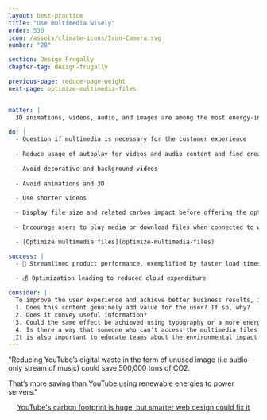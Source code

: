 ```yaml
---
layout: best-practice
title: "Use multimedia wisely"
order: 530
icon: /assets/climate-icons/Icon-Camera.svg
number: "28"

section: Design Frugally
chapter-tag: design-frugally

previous-page: reduce-page-weight
next-page: optimize-multimedia-files


matter: |
  3D animations, videos, audio, and images are among the most energy-intensive content to store, transfer and load on user devices (CPU and memory usage). More video or audio content does not necessarily translate into better business performance or customer experience. They are hard to scan, aren’t search-friendly, aren’t always accessible, take up more storage space,  and can quickly become outdated. The spread of access to 5G has led to a growth in the energy consumption in general, so we need to use media only when it complements your user experience or business objectives. Besides that, not everyone has access to 5G, so your products should not rely on 5G for a good customer experience.

do: |
  - Question if multimedia is necessary for the customer experience
  
  - Reduce usage of autoplay for videos and audio content and find creative ways to display this kind of content
  
  - Avoid decorative and background videos
  
  - Avoid animations and 3D
  
  - Use shorter videos

  - Display file size and related carbon impact before offering the option to download and offer different versions (light, medium, original size)
  
  - Encourage users to play media or download files when connected to wired or wireless internet. This approach is less energy-intensive than using 5G and helps reduce smartphone obsolescence due to battery usage.

  - [Optimize multimedia files](optimize-multimedia-files)

success: |
  - 🧑 Streamlined product performance, exemplified by faster load times
 
  - 💰 Optimization leading to reduced cloud expenditure

consider: |
  To improve the user experience and achieve better business results, it is important to prioritize content that provides value to users and supports the narrative of your page or user journey.  Challenge any multimedia that is not critical or does not directly impact your KPIs. Before adding any multimedia files, ask yourself the following questions:
  1. Does this content genuinely add value for the user? If so, why?
  2. Does it convey useful information?
  3. Could the same effect be achieved using typography or a more energy-efficient vector graphic?
  4. Is there a way that someone who can't access the multimedia files can still understand the information and use the product?
  It is also important to educate teams about the environmental impact of multimedia, so this effort is not solely yours but shared by the entire organization. To create this shared understanding, objectives and commitment from your squad, we recommend you [Include the planet in your brief](include-the-planet-in-your-brief).
---
```


<div class="bigquote">
  <span class="highlight">"Reducing YouTube’s digital waste in the form of unused image (i.e audio-only stream of music) could save 500,000 tons of CO2.
  
  That’s more saving than YouTube using renewable energies to power servers."</span>
</div>

<p style="text-align:center;"><a href="https://www.wired.com/story/youtube-digital-waste-interaction-design/">YouTube's carbon footprint is huge, but smarter web design could fix it</a></p>